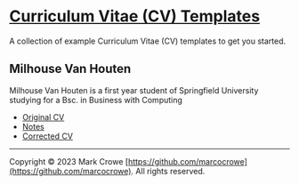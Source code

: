 
# [Curriculum Vitae (CV) Templates](https://github.com/marcocrowe/curriculum-vitae-cv-templates)

A collection of example Curriculum Vitae (CV) templates to get you started.

## Milhouse Van Houten

Milhouse Van Houten is a first year student of Springfield University studying for a Bsc. in Business with Computing

- [Original CV](cv-bad-example.pdf)
- [Notes](cv-bad-example-notes.pdf)
- [Corrected CV](cv-corrected.pdf)

---

Copyright &copy; 2023 Mark Crowe [https://github.com/marcocrowe](https://github.com/marcocrowe). All rights reserved.
